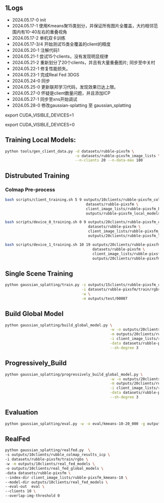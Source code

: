 ## 1Logs

- 2024.05.17-0 init
- 2024.05.17-1 使用Kmeans聚15类划分，并保证所有图片全覆盖，大约相邻范围内有10-40左右的重叠视角
- 2024.05.17-2 单机双卡训练
- 2024.05.17-3/4 开始测试15类全覆盖的client的精度
- 2024.05.20-1 注解代码1
- 2024.05.21-1 尝试15个clients，没有发现明显规律
- 2024.05.21-2 重新划分了20个clients，并且有大量重叠图片; 同步至中关村
- 2024.05.22-1 修复性能损失。
- 2024.05.23-1 完成Real Fed 3DGS
- 2024.05.24-0 同步
- 2024.05.25-0 更新联邦学习代码，发现效果已达上限。
- 2024.05.27-0 怀疑是client数量问题，并且添加ICP
- 2024.05.27-1 同步至xns开始调试
- 2024.05.28-0 修改gaussian-splatting 至 gaussian_splatting

export CUDA_VISIBLE_DEVICES=1

export CUDA_VISIBLE_DEVICES=0

## Training Local Models:

```bash
python tools/gen_client_data.py -d datasets/rubble-pixsfm \
                                -o datasets/rubble-pixsfm_image_lists \
                                --n-clients 20 --n-data-max 180 
```

## Distrubuted Training

### Colmap Pre-process

```bash
bash scripts/client_training.sh 5 9 outputs/10clients/rubble-pixsfm_colmap_results \
                                     datasets/rubble-pixsfm \
                                     client_image_lists/rubble-pixsfm_kmeans-10 \
                                     outputs/rubble-pixsfm_local_models
```

```bash
bash scripts/device_0_training.sh 0 9 outputs/20clients/rubble-pixsfm_colmap_results \
                                      datasets/rubble-pixsfm \
                                      client_image_lists/rubble-pixsfm_kmeans-20 \
                                      outputs/20clients/rubble-pixsfm_local_models
```

```bash
bash scripts/device_1_training.sh 10 19 outputs/20clients/rubble-pixsfm_colmap_results \
                                        datasets/rubble-pixsfm \
                                        client_image_lists/rubble-pixsfm_kmeans-20 \
                                        outputs/20clients/rubble-pixsfm_local_models
```

## Single Scene Training

```bash
python gaussian_splatting/train.py -s outputs/15clients/rubble-pixsfm_colmap_results/00007 \
                                   -i datasets/rubble-pixsfm/train/rgbs \
                                   -w \
                                   -m outputs/test/00007
```

## Build Global Model

```bash
python gaussian_splatting/build_global_model.py \
                                                -w -o outputs/20clients/global_models \
                                                -m outputs/20clients/rubble-pixsfm_local_models  \
                                                -i client_image_lists/rubble-pixsfm_kmeans-20 \
                                                -data datasets/rubble-pixsfm \
                                                --sh-degree 3
```

## Progressively_Build

```bash
python gaussian_splatting/progressively_build_global_model.py \
                                                -w -o outputs/20clients/global_models/single4_000 \
                                                -m outputs/20clients/rubble-pixsfm_local_models  \
                                                -i client_image_lists/rubble-pixsfm_kmeans-20 \
                                                -data datasets/rubble-pixsfm \
                                                --sh-degree 3
```

## Evaluation

```bash
python gaussian_splatting/eval.py -w -o eval/kmeans-10-20_000 -g outputs/global_model/kmeans-10-20_000/global_model_epoch20000.pth -data datasets/rubble-pixsfm
```

## RealFed

```bash
python gaussian_splatting/realfed.py  \
-s outputs/10clients/rubble_colmap_results_icp \
-i datasets/rubble-pixsfm/train/rgbs \
-w -m outputs/10clients/real_fed_models \
-o outputs/10clients/real_fed_global_models \
-data datasets/rubble-pixsfm \
--index-dir client_image_lists/rubble-pixsfm_kmeans-10 \
--model-dir outputs/10clients/real_fed_models \
--eval-out  eval \
--clients 10 \
--overlap-img-threshold 0
```
